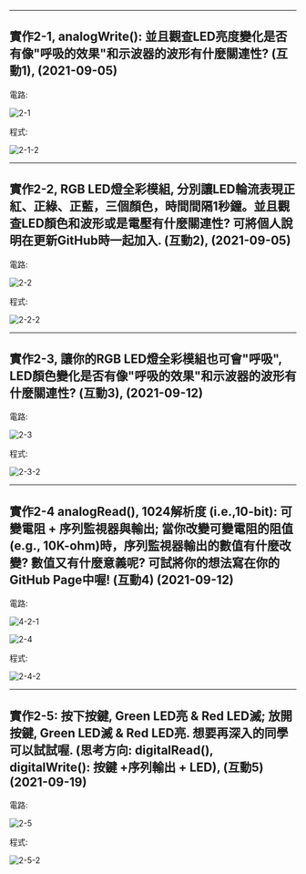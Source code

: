 ____
實作2-1, analogWrite(): 並且觀查LED亮度變化是否有像"呼吸的效果"和示波器的波形有什麼關連性? (互動1), (2021-09-05)
----
電路:

![2-1](https://user-images.githubusercontent.com/89326999/132968093-cebaf6b2-f71d-4b69-a48b-d495069ae4ca.png)


程式:

![2-1-2](https://user-images.githubusercontent.com/89326999/132968123-1d1d2878-c83e-4846-95a2-c377ad379083.png)

____
實作2-2, RGB LED燈全彩模組, 分別讓LED輪流表現正紅、正綠、正藍，三個顏色，時間間隔1秒鐘。並且觀查LED顏色和波形或是電壓有什麼關連性? 可將個人說明在更新GitHub時一起加入. (互動2), (2021-09-05)
----
電路:

![2-2](https://user-images.githubusercontent.com/89326999/132969205-1be293d5-a42e-4bf7-bd0b-9defcf8a2062.png)


程式:

![2-2-2](https://user-images.githubusercontent.com/89326999/132969209-9f69079e-7df5-4078-b482-afc463bb6c62.png)

____
實作2-3, 讓你的RGB LED燈全彩模組也可會"呼吸", LED顏色變化是否有像"呼吸的效果"和示波器的波形有什麼關連性? (互動3), (2021-09-12)
----
電路:

![2-3](https://user-images.githubusercontent.com/89326999/133912971-01b23176-471f-4221-9223-1448ca4e8d89.png)


程式:

![2-3-2](https://user-images.githubusercontent.com/89326999/133912983-f32506e5-b8e5-4ca7-b89f-46da4a6961ea.png)

____
實作2-4 analogRead(), 1024解析度 (i.e.,10-bit): 可變電阻 + 序列監視器與輸出; 當你改變可變電阻的阻值(e.g., 10K-ohm)時，序列監視器輸出的數值有什麼改變? 數值又有什麼意義呢? 可試將你的想法寫在你的GitHub Page中喔! (互動4) (2021-09-12)
----
電路:

![4-2-1](https://user-images.githubusercontent.com/89326999/133913302-786b686a-c8b7-4637-a52e-16d9b1b85503.png)


![2-4](https://user-images.githubusercontent.com/89326999/133913260-ca828b5f-c36f-4c11-9482-ddfc3ab04817.png)

程式:

![2-4-2](https://user-images.githubusercontent.com/89326999/133913267-51ac70d9-ed0a-496c-aa27-5e919ab932bb.png)

____
實作2-5: 按下按鍵, Green LED亮 & Red LED滅; 放開按鍵, Green LED滅 & Red LED亮. 想要再深入的同學可以試試喔. (思考方向: digitalRead(), digitalWrite(): 按鍵 +序列輸出 + LED), (互動5) (2021-09-19) 
----

電路:

![2-5](https://user-images.githubusercontent.com/89326999/133913527-3333443d-a6b5-40af-89d1-40ebe850d279.png)

程式:

![2-5-2](https://user-images.githubusercontent.com/89326999/133913531-b4e23ae8-396d-43ea-a5d2-9a88a80c09b4.png)
